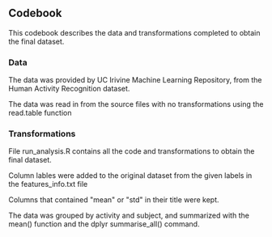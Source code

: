 ## Codebook

This codebook describes the data and transformations completed to obtain the final dataset.

### Data

The data was provided by UC Irivine Machine Learning Repository, from the Human Activity Recognition dataset.

The data was read in from the source files with no transformations using the read.table function

### Transformations

File run_analysis.R contains all the code and transformations to obtain the final dataset.

Column lables were added to the original dataset from the given labels in the features_info.txt file

Columns that contained "mean" or "std" in their title were kept.

The data was grouped by activity and subject, and summarized with the mean() function and the dplyr summarise_all() command.

